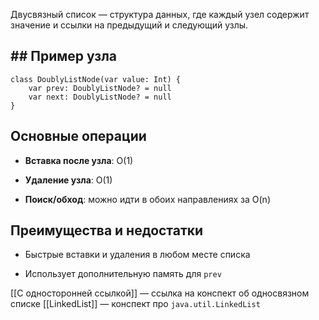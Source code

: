 Двусвязный список — структура данных, где каждый узел содержит значение и ссылки на предыдущий и следующий узлы.
## ## Пример узла

```
class DoublyListNode(var value: Int) {
    var prev: DoublyListNode? = null
    var next: DoublyListNode? = null
}
```
## Основные операции

- **Вставка после узла**: O(1)
    
- **Удаление узла**: O(1)
    
- **Поиск/обход**: можно идти в обоих направлениях за O(n)
    
## Преимущества и недостатки
     
- Быстрые вставки и удаления в любом месте списка
    
- Использует дополнительную память для `prev`
    

[[С односторонней ссылкой]] — ссылка на конспект об односвязном списке
[[LinkedList]] — конспект про `java.util.LinkedList`
